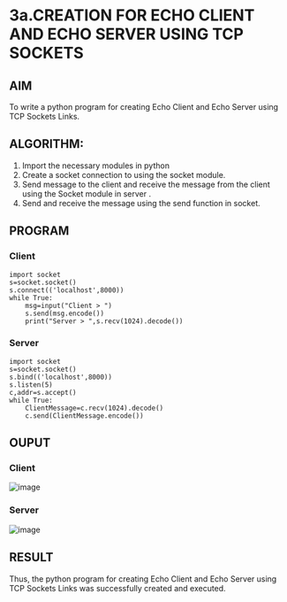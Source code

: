# 3a.CREATION FOR ECHO CLIENT AND ECHO SERVER USING TCP SOCKETS
## AIM
To write a python program for creating Echo Client and Echo Server using TCP Sockets Links.
## ALGORITHM:
1. Import the necessary modules in python
2. Create a socket connection to using the socket module.
3. Send message to the client and receive the message from the client using the Socket module in server .
4. Send and receive the message using the send function in socket.
## PROGRAM
### Client
```
import socket 
s=socket.socket() 
s.connect(('localhost',8000)) 
while True: 
    msg=input("Client > ") 
    s.send(msg.encode()) 
    print("Server > ",s.recv(1024).decode())  
```
### Server
```
import socket 
s=socket.socket() 
s.bind(('localhost',8000)) 
s.listen(5) 
c,addr=s.accept() 
while True: 
    ClientMessage=c.recv(1024).decode() 
    c.send(ClientMessage.encode())
```
## OUPUT
### Client
![image](https://github.com/GnanendranN/3a.Sockets_Creation_for_Echo_Client_and_Echo_Server/assets/138955207/070c5471-e4f2-4a14-9606-b6cf2f36635b)

### Server
![image](https://github.com/GnanendranN/3a.Sockets_Creation_for_Echo_Client_and_Echo_Server/assets/138955207/f14bf4f7-9909-4d2b-b419-4583e1e026fb)

## RESULT
Thus, the python program for creating Echo Client and Echo Server using TCP Sockets Links was successfully created and executed.

